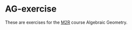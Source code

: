 # AG-exercise
These are exercises for the [M2R](https://www-fourier.ujf-grenoble.fr/m2r/?q=content/academic-years) course Algebraic Geometry.

